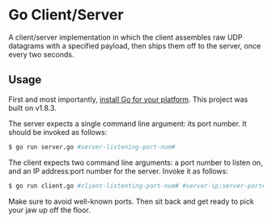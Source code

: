 # Go Client/Server

A client/server implementation in which the client assembles raw UDP datagrams with a specified
payload, then ships them off to the server, once every two seconds.

## Usage

First and most importantly, <a target="_blank" href="https://golang.org/doc/install">install Go for your platform</a>. This project was built on v1.8.3.

The server expects a single command line argument: its port number. It should be invoked as follows:

```sh
$ go run server.go #server-listening-port-num#
```

The client expects two command line arguments: a port number to listen on, and an IP address:port number for the server. Invoke it as follows:

```sh
$ go run client.go #client-listenting-port-num# #server-ip:server-port#
```

Make sure to avoid well-known ports. Then sit back and get ready to pick your jaw up off the floor.
